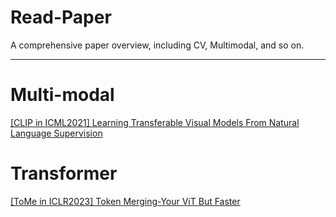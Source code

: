 # Read-Paper
A comprehensive paper overview, including CV, Multimodal, and so on.

---

# Multi-modal
[[CLIP in ICML2021] Learning Transferable Visual Models From Natural Language Supervision](https://github.com/sjystone/Read-Paper/tree/main/Multi-Modal/%5BCLIP%20in%20ICML2021%5D%20Learning%20Transferable%20Visual%20Models%20From%20Natural%20Language%20Supervision)

# Transformer
[[ToMe in ICLR2023] Token Merging-Your ViT But Faster](https://github.com/sjystone/Read-Paper/blob/main/Transformer/%5BToMe%20in%20ICLR2023%5D%20Token%20Merging-Your%20ViT%20But%20Faster/README.md)
